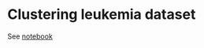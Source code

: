 # Clustering leukemia dataset

See [notebook](https://github.com/taneishi/leukemia/blob/master/clustering.ipynb)
